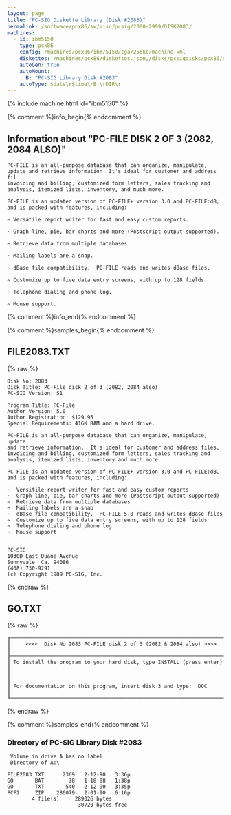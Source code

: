 ```yaml
---
layout: page
title: "PC-SIG Diskette Library (Disk #2083)"
permalink: /software/pcx86/sw/misc/pcsig/2000-2999/DISK2083/
machines:
  - id: ibm5150
    type: pcx86
    config: /machines/pcx86/ibm/5150/cga/256kb/machine.xml
    diskettes: /machines/pcx86/diskettes.json,/disks/pcsigdisks/pcx86/diskettes.json
    autoGen: true
    autoMount:
      B: "PC-SIG Library Disk #2083"
    autoType: $date\r$time\rB:\rDIR\r
---
```


{% include machine.html id="ibm5150" %}

{% comment %}info_begin{% endcomment %}

## Information about "PC-FILE DISK 2 OF 3 (2082, 2084 ALSO)"

    PC-FILE is an all-purpose database that can organize, manipulate,
    update and retrieve information. It's ideal for customer and address fil
    invoicing and billing, customized form letters, sales tracking and
    analysis, itemized lists, inventory, and much more.
    
    PC-FILE is an updated version of PC-FILE+ version 3.0 and PC-FILE:dB,
    and is packed with features, including:
    
    ~ Versatile report writer for fast and easy custom reports.
    
    ~ Graph line, pie, bar charts and more (Postscript output supported).
    
    ~ Retrieve data from multiple databases.
    
    ~ Mailing labels are a snap.
    
    ~ dBase file compatibility.  PC-FILE reads and writes dBase files.
    
    ~ Customize up to five data entry screens, with up to 128 fields.
    
    ~ Telephone dialing and phone log.
    
    ~ Mouse support.
{% comment %}info_end{% endcomment %}

{% comment %}samples_begin{% endcomment %}

## FILE2083.TXT

{% raw %}
```
Disk No: 2083                                                           
Disk Title: PC-File disk 2 of 3 (2082, 2084 also)                       
PC-SIG Version: S1                                                      
                                                                        
Program Title: PC-File                                                  
Author Version: 5.0                                                     
Author Registration: $129.95                                            
Special Requirements: 416K RAM and a hard drive.                        
                                                                        
PC-FILE is an all-purpose database that can organize, manipulate, update
and retrieve information.  It's ideal for customer and address files,   
invoicing and billing, customized form letters, sales tracking and      
analysis, itemized lists, inventory and much more.                      
                                                                        
PC-FILE is an updated version of PC-FILE+ version 3.0 and PC-FILE:dB,   
and is packed with features, including:                                 
                                                                        
~  Versitile report writer for fast and easy custom reports             
~  Graph line, pie, bar charts and more (Postscript output supported)   
~  Retrieve data from multiple databases                                
~  Mailing labels are a snap                                            
~  dBase file compatibility.  PC-FILE 5.0 reads and writes dBase files  
~  Customize up to five data entry screens, with up to 128 fields       
~  Telephone dialing and phone log                                      
~  Mouse support                                                        
                                                                        
                                                                        
PC-SIG                                                                  
1030D East Duane Avenue                                                 
Sunnyvale  Ca. 94086                                                    
(408) 730-9291                                                          
(c) Copyright 1989 PC-SIG, Inc.                                         
```
{% endraw %}

## GO.TXT

{% raw %}
```
╔═════════════════════════════════════════════════════════════════════════╗
║     <<<<  Disk No 2083 PC-FILE disk 2 of 3 (2082 & 2084 also) >>>>      ║
╠═════════════════════════════════════════════════════════════════════════╣
║ To install the program to your hard disk, type INSTALL (press enter)    ║
║                                                                         ║
║ For documentation on this program, insert disk 3 and type:  DOC         ║
╚═════════════════════════════════════════════════════════════════════════╝
```
{% endraw %}

{% comment %}samples_end{% endcomment %}

### Directory of PC-SIG Library Disk #2083

     Volume in drive A has no label
     Directory of A:\

    FILE2083 TXT      2369   2-12-90   3:36p
    GO       BAT        38   1-18-88   1:38p
    GO       TXT       540   2-12-90   3:35p
    PCF2     ZIP    286079   2-01-90   6:16p
            4 file(s)     289026 bytes
                           30720 bytes free

